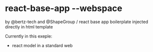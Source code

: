 # react-base-app --webspace

by @bertz-tech and @ShapeGroup / react base app boilerplate injected directly in html template

Currently in this exeple:

- react model in a standard web
